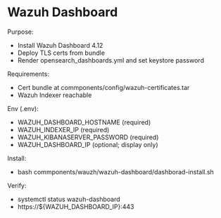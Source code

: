 # Wazuh Dashboard

Purpose:
- Install Wazuh Dashboard 4.12
- Deploy TLS certs from bundle
- Render opensearch_dashboards.yml and set keystore password

Requirements:
- Cert bundle at commponents/config/wazuh-certificates.tar
- Wazuh Indexer reachable

Env (.env):
- WAZUH_DASHBOARD_HOSTNAME (required)
- WAZUH_INDEXER_IP (required)
- WAZUH_KIBANASERVER_PASSWORD (required)
- WAZUH_DASHBOARD_IP (optional; display only)

Install:
- bash commponents/wauzh/wazuh-dashboard/dashborad-install.sh

Verify:
- systemctl status wazuh-dashboard
- https://${WAZUH_DASHBOARD_IP}:443
